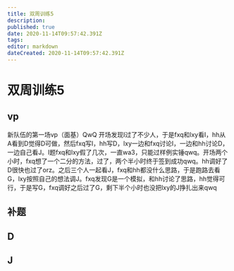 ```yaml
---
title: 双周训练5
description: 
published: true
date: 2020-11-14T09:57:42.391Z
tags: 
editor: markdown
dateCreated: 2020-11-14T09:57:42.391Z
---
```


# 双周训练5
## vp
新队伍的第一场vp（面基）QwQ
开场发现I过了不少人，于是fxq和lxy看I，hh从A看到D觉得D可做，然后fxq写I，hh写D，lxy一边和fxq讨论I，一边和hh讨论D，一边自己看J。I题fxq和lxy假了几次，一直wa3，只能过样例实锤qwq。开场两个小时，fxq想了一个二分的方法，过了，两个半小时终于签到成功qwq。hh调好了D很快也过了orz。之后三个人一起看J，fxq和hh都没什么思路，于是跑路去看G，lxy按照自己的想法调J。fxq发现G是一个模拟，和hh讨论了思路，hh觉得可行，于是写G，fxq调好之后过了G，剩下半个小时也没把lxy的J挣扎出来qwq
## 补题
## D

## J